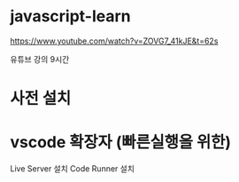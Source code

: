 ﻿# javascript-learn

https://www.youtube.com/watch?v=ZOVG7_41kJE&t=62s

유튜브 강의 9시간 

# 사전 설치 
# vscode 확장자 (빠른실행을 위한)
Live Server 설치
Code Runner 설치 
